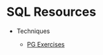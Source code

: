 # SQL Resources

* Techniques

  * [PG Exercises](https://pgexercises.com/?utm_source=SitePoint&utm_medium=email&utm_campaign=Versioning)
